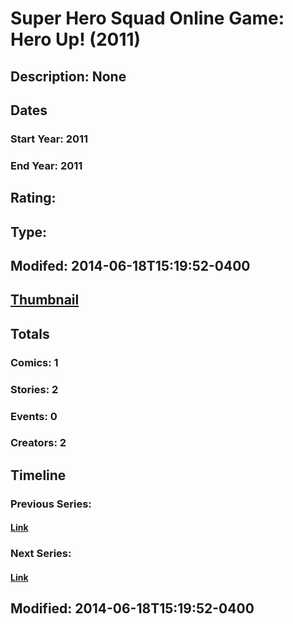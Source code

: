 # Super Hero Squad Online Game: Hero Up! (2011)
## Description: None
## Dates
### Start Year: 2011
### End Year: 2011
## Rating: 
## Type: 
## Modifed: 2014-06-18T15:19:52-0400
## [Thumbnail](http://i.annihil.us/u/prod/marvel/i/mg/b/40/image_not_available.jpg)
## Totals
### Comics: 1
### Stories: 2
### Events: 0
### Creators: 2
## Timeline
### Previous Series: 
#### [Link]()
### Next Series: 
#### [Link]()
## Modified: 2014-06-18T15:19:52-0400